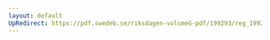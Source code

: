 ```yaml
---
layout: default
UpRedirect: https://pdf.swedeb.se/riksdagen-volumeG-pdf/199293/reg_199293/reg_199293_0008.pdf
---
```

